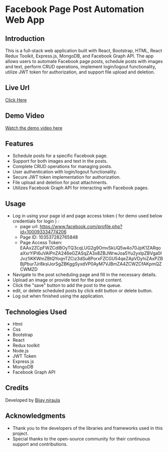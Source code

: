 # Facebook Page Post Automation Web App

## Introduction
This is a full-stack web application built with React, Bootstrap, HTML, React Redux Toolkit, Express.js, MongoDB, and Facebook Graph API. The app allows users to automate Facebook page posts, schedule posts with images and text, perform CRUD operations, implement login/logout functionality, utilize JWT token for authorization, and support file upload and deletion.

## Live Url 
 [Click Here](https://postpilot.netlify.app/)

   
## Demo Video
[Watch the demo video here](https://youtu.be/Y_BqWPhXVE0)

## Features
- Schedule posts for a specific Facebook page.
- Support for both images and text in the posts.
- Complete CRUD operations for managing posts.
- User authentication with login/logout functionality.
- Secure JWT token implementation for authorization.
- File upload and deletion for post attachments.
- Utilizes Facebook Graph API for interacting with Facebook pages.


## Usage
- Log in using your page id and page access token ( for demo used below credentials for login ) :
   - page url: https://www.facebook.com/profile.php?id=100093334774206
   - Page ID: 103537282765848
   - Page Access Token: EAAx2ZCpFWZCdIBOyTQ3cqLUG2g9OmvSkUQ5w4o70JpK1ZARqoaXxrYlPi6uVAIPnZA246eGZASqZA3x8ZBJWrwJoa5Yu2yxlpZBVga0lJvz1iKKWmZBtQYoqnTZCiz3dSu8PorxFZCGU54qeZApVDyhiZAxPZBBjPbur7Jr8kslJorSgZBKggSyxdVP0AyM7VJBmZA4ZCWZCfAKpmQZCWMZD
- Navigate to the post scheduling page and fill in the necessary details.
- Upload an image or provide text for the post content.
- Click the "save" button to add the post to the queue.
- edit, or delete scheduled posts by click edit button or delete button.
- Log out when finished using the application.

## Technologies Used
- Html
- Css
- Bootstrap
- React
- Redux toolkit
- Node.js
- JWT Token
- Express js
- MongoDB
- Facebook Graph API

## Credits
Developed by [Bijay niraula](https://github.com/BijayNiraula)



## Acknowledgments
- Thank you to the developers of the libraries and frameworks used in this project.
- Special thanks to the open-source community for their continuous support and contributions.
